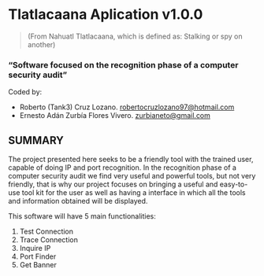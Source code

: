# Tlatlacaana Aplication v1.0.0
> (From Nahuatl Tlatlacaana, which is defined as: Stalking or spy on another)
### “Software focused on the recognition phase of a computer security audit”

Coded by:
- Roberto (Tank3) Cruz Lozano. robertocruzlozano97@hotmail.com
- Ernesto Adán Zurbía Flores Vivero. zurbianeto@gmail.com

## SUMMARY
The project presented here seeks to be a friendly tool with the trained user, capable of doing IP and port recognition. In the recognition phase of a computer security audit we find very useful and powerful tools, but not very friendly, that is why our project focuses on bringing a useful and easy-to-use tool kit for the user as well as having a interface in which all the tools and information obtained will be displayed.

This software will have 5 main functionalities:
 1. Test Connection
 2. Trace Connection
 3. Inquire IP
 4. Port Finder
 5. Get Banner
